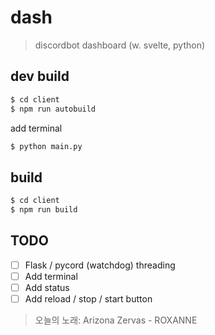 # dash
> discordbot dashboard (w. svelte, python)

## dev build
```sh
$ cd client
$ npm run autobuild
```
add terminal
```sh
$ python main.py
```

## build
```sh
$ cd client
$ npm run build
```

## TODO
- [ ] Flask / pycord (watchdog) threading
- [ ] Add terminal
- [ ] Add status
- [ ] Add reload / stop / start button

> 오늘의 노래: Arizona Zervas - ROXANNE
